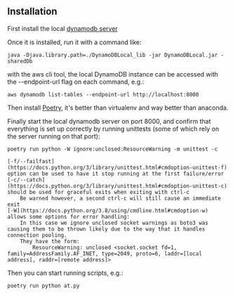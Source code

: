 ## Installation

First install the local [dynamodb server](https://docs.aws.amazon.com/amazondynamodb/latest/developerguide/DynamoDBLocal.DownloadingAndRunning.html)

Once it is installed, run it with a command like:

    java -Djava.library.path=./DynamoDBLocal_lib -jar DynamoDBLocal.jar -sharedDb

with the aws cli tool, the local DynamoDB instance can be accessed with the --endpoint-url flag on each command, e.g.:

    aws dynamodb list-tables --endpoint-url http://localhost:8000

Then install [Poetry](https://python-poetry.org/docs/), it's better than virtualenv and way better than anaconda.

Finally start the local dynamodb server on port 8000, and confirm that everything is set up correctly by running unittests (some of which rely on the server running on that port):

    poetry run python -W ignore:unclosed:ResourceWarning -m unittest -c

    [-f/--failfast](https://docs.python.org/3/library/unittest.html#cmdoption-unittest-f) option can be used to have it stop running at the first failure/error
    [-c/--catch](https://docs.python.org/3/library/unittest.html#cmdoption-unittest-c) should be used for graceful exits when exiting with ctrl-c
        Be warned however, a second ctrl-c will still cause an immediate exit
    [-W](https://docs.python.org/3.8/using/cmdline.html#cmdoption-w) allows some options for error handling:
        In this case we ignore unclosed socket warnings as boto3 was causing them to be thrown likely due to the way that it handles connection pooling.
        They have the form: 
            ResourceWarning: unclosed <socket.socket fd=1, family=AddressFamily.AF_INET, type=2049, proto=6, laddr=[local address], raddr=[remote address]>

Then you can start running scripts, e.g.:

    poetry run python at.py